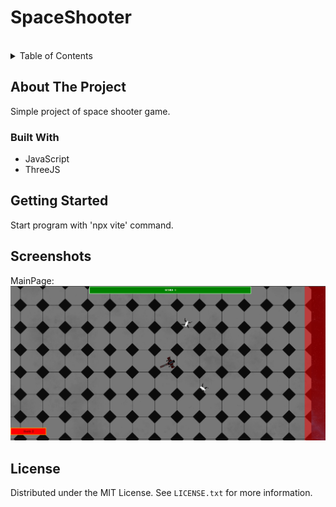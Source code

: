 <h1>
  SpaceShooter
</h1>
<br />

<!-- TABLE OF CONTENTS -->
<details>
  <summary>Table of Contents</summary>
  <ol>
    <li>
      <a href="#about-the-project">About The Project</a>
      <ul>
        <li><a href="#built-with">Built With</a></li>
      </ul>
    </li>
    <li>
      <a href="#getting-started">Getting Started</a>
    </li>
    <li><a href="#screenshots">Screenshots</a></li>
    <li><a href="#license">License</a></li>
  </ol>
</details>

<!-- ABOUT THE PROJECT -->
## About The Project

Simple project of space shooter game.

### Built With
* JavaScript
* ThreeJS

<!-- GETTING STARTED -->
## Getting Started

Start program with 'npx vite' command.

<!-- SCREENSHOTS -->
## Screenshots
MainPage:
<br>![space-shooter](Screenshots/SpaceShooter.png)<br>

<!-- LICENSE -->
## License

Distributed under the MIT License. See `LICENSE.txt` for more information.
